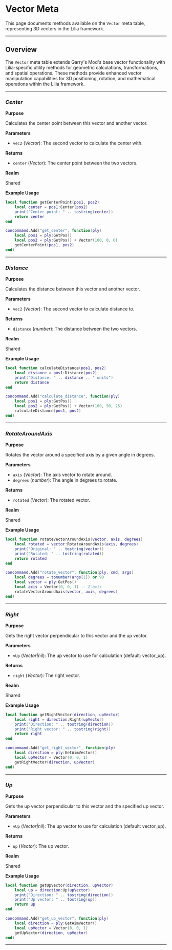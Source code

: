 # Vector Meta

This page documents methods available on the `Vector` meta table, representing 3D vectors in the Lilia framework.

---

## Overview

The `Vector` meta table extends Garry's Mod's base vector functionality with Lilia-specific utility methods for geometric calculations, transformations, and spatial operations. These methods provide enhanced vector manipulation capabilities for 3D positioning, rotation, and mathematical operations within the Lilia framework.

---

### *Center*

**Purpose**

Calculates the center point between this vector and another vector.

**Parameters**

* `vec2` (*Vector*): The second vector to calculate the center with.

**Returns**

* `center` (*Vector*): The center point between the two vectors.

**Realm**

Shared

**Example Usage**

```lua
local function getCenterPoint(pos1, pos2)
    local center = pos1:Center(pos2)
    print("Center point: " .. tostring(center))
    return center
end

concommand.Add("get_center", function(ply)
    local pos1 = ply:GetPos()
    local pos2 = ply:GetPos() + Vector(100, 0, 0)
    getCenterPoint(pos1, pos2)
end)
```

---

### *Distance*

**Purpose**

Calculates the distance between this vector and another vector.

**Parameters**

* `vec2` (*Vector*): The second vector to calculate distance to.

**Returns**

* `distance` (*number*): The distance between the two vectors.

**Realm**

Shared

**Example Usage**

```lua
local function calculateDistance(pos1, pos2)
    local distance = pos1:Distance(pos2)
    print("Distance: " .. distance .. " units")
    return distance
end

concommand.Add("calculate_distance", function(ply)
    local pos1 = ply:GetPos()
    local pos2 = ply:GetPos() + Vector(100, 50, 25)
    calculateDistance(pos1, pos2)
end)
```

---

### *RotateAroundAxis*

**Purpose**

Rotates the vector around a specified axis by a given angle in degrees.

**Parameters**

* `axis` (*Vector*): The axis vector to rotate around.
* `degrees` (*number*): The angle in degrees to rotate.

**Returns**

* `rotated` (*Vector*): The rotated vector.

**Realm**

Shared

**Example Usage**

```lua
local function rotateVectorAroundAxis(vector, axis, degrees)
    local rotated = vector:RotateAroundAxis(axis, degrees)
    print("Original: " .. tostring(vector))
    print("Rotated: " .. tostring(rotated))
    return rotated
end

concommand.Add("rotate_vector", function(ply, cmd, args)
    local degrees = tonumber(args[1]) or 90
    local vector = ply:GetPos()
    local axis = Vector(0, 0, 1) -- Z-axis
    rotateVectorAroundAxis(vector, axis, degrees)
end)
```

---

### *Right*

**Purpose**

Gets the right vector perpendicular to this vector and the up vector.

**Parameters**

* `vUp` (*Vector|nil*): The up vector to use for calculation (default: vector_up).

**Returns**

* `right` (*Vector*): The right vector.

**Realm**

Shared

**Example Usage**

```lua
local function getRightVector(direction, upVector)
    local right = direction:Right(upVector)
    print("Direction: " .. tostring(direction))
    print("Right vector: " .. tostring(right))
    return right
end

concommand.Add("get_right_vector", function(ply)
    local direction = ply:GetAimVector()
    local upVector = Vector(0, 0, 1)
    getRightVector(direction, upVector)
end)
```

---

### *Up*

**Purpose**

Gets the up vector perpendicular to this vector and the specified up vector.

**Parameters**

* `vUp` (*Vector|nil*): The up vector to use for calculation (default: vector_up).

**Returns**

* `up` (*Vector*): The up vector.

**Realm**

Shared

**Example Usage**

```lua
local function getUpVector(direction, upVector)
    local up = direction:Up(upVector)
    print("Direction: " .. tostring(direction))
    print("Up vector: " .. tostring(up))
    return up
end

concommand.Add("get_up_vector", function(ply)
    local direction = ply:GetAimVector()
    local upVector = Vector(0, 0, 1)
    getUpVector(direction, upVector)
end)
```

---
